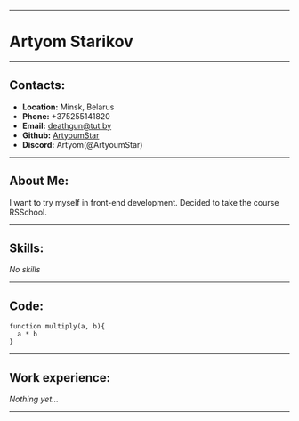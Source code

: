 ****
# Artyom Starikov
***
## Contacts:
* __Location:__ Minsk, Belarus
* __Phone:__ +375255141820
* __Email:__ deathgun@tut.by
* __Github:__ [ArtyoumStar](https://github.com/ArtyoumStar)
* __Discord:__ Artyom(@ArtyoumStar)
***
## About Me:
I want to try myself in front-end development. Decided to take the course RSSchool.
***
## Skills:
_No skills_
***
## Code:
```
function multiply(a, b){
  a * b
}
```
***
## Work experience:
_Nothing yet…_
***
